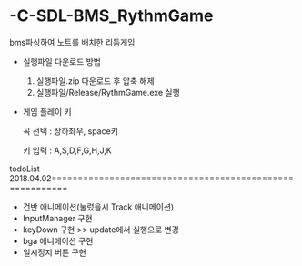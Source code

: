 # -C-SDL-BMS_RythmGame
bms파싱하여 노트를 배치한 리듬게임


- 실행파일 다운로드 방법
  1. 실행파일.zip 다운로드 후 압축 해제
  2. 실행파일/Release/RythmGame.exe 실행


- 게임 플레이 키

  곡 선택 : 상하좌우, space키

  키 입력 : A,S,D,F,G,H,J,K

todoList
2018.04.02=========================================================
- 건반 애니메이션(눌렀을시 Track 애니메이션)
- InputManager 구현
- keyDown 구현 >> update에서 실행으로 변경
- bga 애니메이션 구현
- 일시정지 버튼 구현

